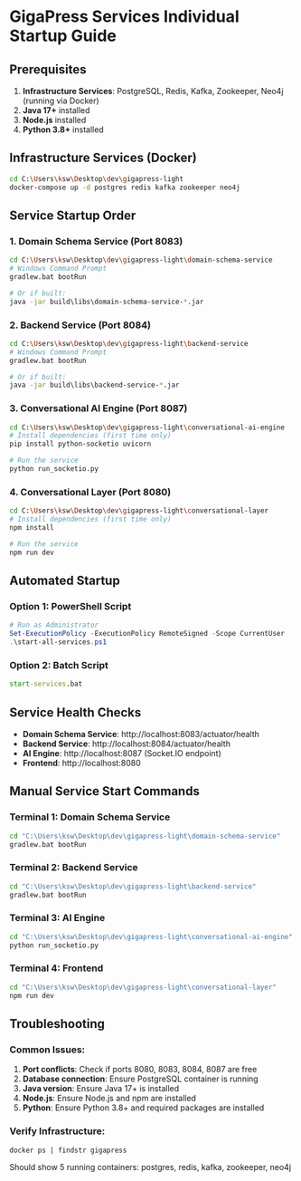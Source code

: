 # GigaPress Services Individual Startup Guide

## Prerequisites
1. **Infrastructure Services**: PostgreSQL, Redis, Kafka, Zookeeper, Neo4j (running via Docker)
2. **Java 17+** installed
3. **Node.js** installed
4. **Python 3.8+** installed

## Infrastructure Services (Docker)
```bash
cd C:\Users\ksw\Desktop\dev\gigapress-light
docker-compose up -d postgres redis kafka zookeeper neo4j
```

## Service Startup Order

### 1. Domain Schema Service (Port 8083)
```bash
cd C:\Users\ksw\Desktop\dev\gigapress-light\domain-schema-service
# Windows Command Prompt
gradlew.bat bootRun

# Or if built:
java -jar build\libs\domain-schema-service-*.jar
```

### 2. Backend Service (Port 8084)
```bash
cd C:\Users\ksw\Desktop\dev\gigapress-light\backend-service
# Windows Command Prompt  
gradlew.bat bootRun

# Or if built:
java -jar build\libs\backend-service-*.jar
```

### 3. Conversational AI Engine (Port 8087)
```bash
cd C:\Users\ksw\Desktop\dev\gigapress-light\conversational-ai-engine
# Install dependencies (first time only)
pip install python-socketio uvicorn

# Run the service
python run_socketio.py
```

### 4. Conversational Layer (Port 8080)
```bash
cd C:\Users\ksw\Desktop\dev\gigapress-light\conversational-layer
# Install dependencies (first time only)
npm install

# Run the service
npm run dev
```

## Automated Startup

### Option 1: PowerShell Script
```powershell
# Run as Administrator
Set-ExecutionPolicy -ExecutionPolicy RemoteSigned -Scope CurrentUser
.\start-all-services.ps1
```

### Option 2: Batch Script  
```cmd
start-services.bat
```

## Service Health Checks

- **Domain Schema Service**: http://localhost:8083/actuator/health
- **Backend Service**: http://localhost:8084/actuator/health
- **AI Engine**: http://localhost:8087 (Socket.IO endpoint)
- **Frontend**: http://localhost:8080

## Manual Service Start Commands

### Terminal 1: Domain Schema Service
```cmd
cd "C:\Users\ksw\Desktop\dev\gigapress-light\domain-schema-service"
gradlew.bat bootRun
```

### Terminal 2: Backend Service
```cmd
cd "C:\Users\ksw\Desktop\dev\gigapress-light\backend-service"  
gradlew.bat bootRun
```

### Terminal 3: AI Engine
```cmd
cd "C:\Users\ksw\Desktop\dev\gigapress-light\conversational-ai-engine"
python run_socketio.py
```

### Terminal 4: Frontend
```cmd
cd "C:\Users\ksw\Desktop\dev\gigapress-light\conversational-layer"
npm run dev
```

## Troubleshooting

### Common Issues:
1. **Port conflicts**: Check if ports 8080, 8083, 8084, 8087 are free
2. **Database connection**: Ensure PostgreSQL container is running
3. **Java version**: Ensure Java 17+ is installed
4. **Node.js**: Ensure Node.js and npm are installed
5. **Python**: Ensure Python 3.8+ and required packages are installed

### Verify Infrastructure:
```bash
docker ps | findstr gigapress
```

Should show 5 running containers: postgres, redis, kafka, zookeeper, neo4j